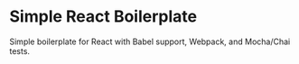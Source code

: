 # Simple React Boilerplate

Simple  boilerplate for React with Babel support, Webpack, and Mocha/Chai tests.
